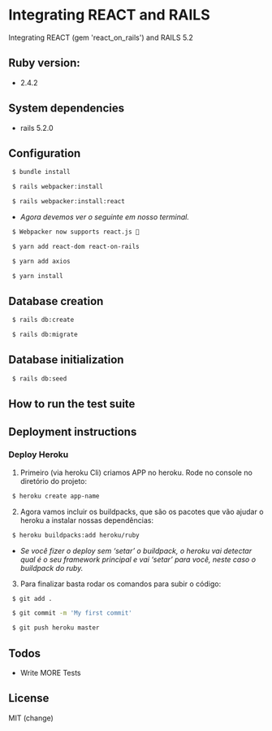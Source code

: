 # Integrating REACT and RAILS

Integrating REACT (gem 'react_on_rails') and RAILS 5.2

## Ruby version: 

* 2.4.2 

## System dependencies

* rails 5.2.0

## Configuration
```sh
 $ bundle install
```

```sh
 $ rails webpacker:install
```

```sh
 $ rails webpacker:install:react
```

* *Agora devemos ver o seguinte em nosso terminal.*

```sh
 $ Webpacker now supports react.js 🎉
```
```sh
 $ yarn add react-dom react-on-rails
```
```sh
 $ yarn add axios
```
```sh
 $ yarn install
```

## Database creation
```sh
 $ rails db:create
```
```sh
 $ rails db:migrate
```
## Database initialization
```sh
 $ rails db:seed
```
## How to run the test suite

## Deployment instructions

### Deploy Heroku

1. Primeiro (via heroku Cli) criamos APP no heroku. Rode no console no diretório do projeto:
```sh
 $ heroku create app-name
```
2. Agora vamos incluir os buildpacks, que são os pacotes que vão ajudar o heroku a instalar nossas dependências:
```sh
 $ heroku buildpacks:add heroku/ruby
```
* *Se você fizer o deploy sem ‘setar’ o buildpack, o heroku vai detectar qual é o seu framework principal e vai ‘setar’ para você, neste caso o buildpack do ruby.*

3. Para finalizar basta rodar os comandos para subir o código:

```sh
 $ git add .
```
```sh
 $ git commit -m 'My first commit'
```
```sh
 $ git push heroku master
```

## Todos

 - Write MORE Tests


License
----

MIT (change)
